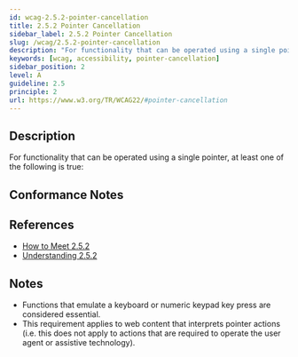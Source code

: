 ```yaml
---
id: wcag-2.5.2-pointer-cancellation
title: 2.5.2 Pointer Cancellation
sidebar_label: 2.5.2 Pointer Cancellation
slug: /wcag/2.5.2-pointer-cancellation
description: "For functionality that can be operated using a single pointer, at least one of the following is true:"
keywords: [wcag, accessibility, pointer-cancellation]
sidebar_position: 2
level: A
guideline: 2.5
principle: 2
url: https://www.w3.org/TR/WCAG22/#pointer-cancellation
---
```


## Description

For functionality that can be operated using a single pointer, at least one of the following is true:

## Conformance Notes

<!-- Add your conformance notes and evaluation here -->

## References

- [How to Meet 2.5.2](https://www.w3.org/WAI/WCAG22/quickref/#pointer-cancellation)
- [Understanding 2.5.2](https://www.w3.org/WAI/WCAG22/Understanding/pointer-cancellation.html)

## Notes

- Functions that emulate a keyboard or numeric keypad key press are considered essential.
- This requirement applies to web content that interprets pointer actions (i.e. this does not apply to actions that are required to operate the user agent or assistive technology).

